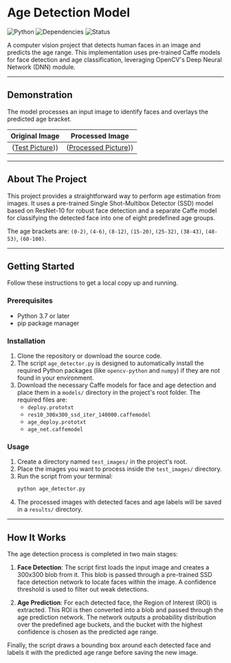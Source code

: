 # Age Detection Model

![Python](https://img.shields.io/badge/python-3.7+-blue.svg) ![Dependencies](https://img.shields.io/badge/dependencies-auto--install-brightgreen) ![Status](https://img.shields.io/badge/status-active-success.svg)

A computer vision project that detects human faces in an image and predicts the age range. This implementation uses pre-trained Caffe models for face detection and age classification, leveraging OpenCV's Deep Neural Network (DNN) module.

---

## Demonstration

The model processes an input image to identify faces and overlays the predicted age bracket.

| Original Image | Processed Image |
| :---: | :---: |
| ([Test Picture](https://raw.githubusercontent.com/Kushal2205a/Age-Detection-Model/refs/heads/main/test_images/profile.webp)))  | ([Processed Picture](https://raw.githubusercontent.com/Kushal2205a/Age-Detection-Model/refs/heads/main/results/processed_profile.webp))) |

---

## About The Project

This project provides a straightforward way to perform age estimation from images. It uses a pre-trained Single Shot-Multibox Detector (SSD) model based on ResNet-10 for robust face detection and a separate Caffe model for classifying the detected face into one of eight predefined age groups.

The age brackets are: `(0-2)`, `(4-6)`, `(8-12)`, `(15-20)`, `(25-32)`, `(38-43)`, `(48-53)`, `(60-100)`.

---

## Getting Started

Follow these instructions to get a local copy up and running.

### Prerequisites

* Python 3.7 or later
* pip package manager

### Installation

1.  Clone the repository or download the source code.
2.  The script `age_detector.py` is designed to automatically install the required Python packages (like `opencv-python` and `numpy`) if they are not found in your environment.
3.  Download the necessary Caffe models for face and age detection and place them in a `models/` directory in the project's root folder. The required files are:
    * `deploy.prototxt`
    * `res10_300x300_ssd_iter_140000.caffemodel`
    * `age_deploy.prototxt`
    * `age_net.caffemodel`

### Usage

1.  Create a directory named `test_images/` in the project's root.
2.  Place the images you want to process inside the `test_images/` directory.
3.  Run the script from your terminal:
    ```sh
    python age_detector.py
    ```
4.  The processed images with detected faces and age labels will be saved in a `results/` directory.

---

## How It Works

The age detection process is completed in two main stages:

1.  **Face Detection**: The script first loads the input image and creates a 300x300 blob from it. This blob is passed through a pre-trained SSD face detection network to locate faces within the image. A confidence threshold is used to filter out weak detections.

2.  **Age Prediction**: For each detected face, the Region of Interest (ROI) is extracted. This ROI is then converted into a blob and passed through the age prediction network. The network outputs a probability distribution over the predefined age buckets, and the bucket with the highest confidence is chosen as the predicted age range.

Finally, the script draws a bounding box around each detected face and labels it with the predicted age range before saving the new image.

